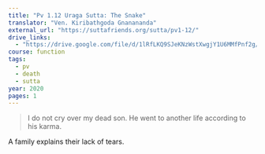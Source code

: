 ```yaml
---
title: "Pv 1.12 Uraga Sutta: The Snake"
translator: "Ven. Kiribathgoda Gnanananda"
external_url: "https://suttafriends.org/sutta/pv1-12/"
drive_links:
  - "https://drive.google.com/file/d/1lRfLKQ9SJeKNzWstXwgjY1U6MMfPnf2g/view?usp=drivesdk"
course: function
tags:
  - pv
  - death
  - sutta
year: 2020
pages: 1
---
```


> I do not cry over my dead son. He went to another life according to his karma.

A family explains their lack of tears.

